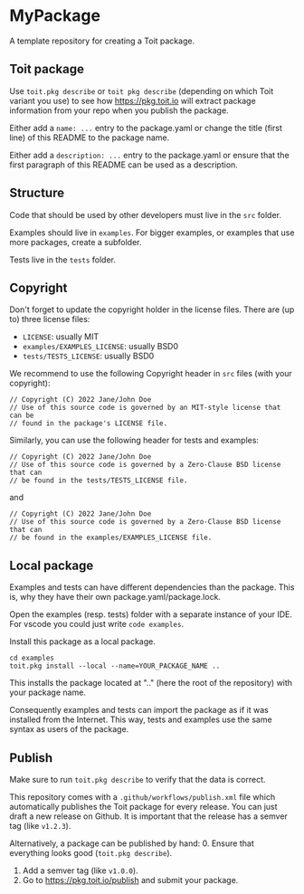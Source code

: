 # MyPackage

A template repository for creating a Toit package.

## Toit package
Use `toit.pkg describe` or `toit pkg describe` (depending on which Toit
variant you use) to see how https://pkg.toit.io will extract package
information from your repo when you publish the package.

Either add a `name: ...` entry to the package.yaml or change the title
(first line) of this README to the package name.

Either add a `description: ...` entry to the package.yaml or ensure
that the first paragraph of this README can be used as a description.

## Structure
Code that should be used by other developers must live in the `src` folder.

Examples should live in `examples`. For bigger examples, or examples that
use more packages, create a subfolder.

Tests live in the `tests` folder.

## Copyright
Don't forget to update the copyright holder in the license files.
There are (up to) three license files:
- `LICENSE`: usually MIT
- `examples/EXAMPLES_LICENSE`: usually BSD0
- `tests/TESTS_LICENSE`: usually BSD0

We recommend to use the following Copyright header in `src` files (with your
copyright):

```
// Copyright (C) 2022 Jane/John Doe
// Use of this source code is governed by an MIT-style license that can be
// found in the package's LICENSE file.
```

Similarly, you can use the following header for tests and examples:
```
// Copyright (C) 2022 Jane/John Doe
// Use of this source code is governed by a Zero-Clause BSD license that can
// be found in the tests/TESTS_LICENSE file.
```
and
```
// Copyright (C) 2022 Jane/John Doe
// Use of this source code is governed by a Zero-Clause BSD license that can
// be found in the examples/EXAMPLES_LICENSE file.
```

## Local package
Examples and tests can have different dependencies than the package. This is,
why they have their own package.yaml/package.lock.

Open the examples (resp. tests) folder with a separate instance of your IDE.
For vscode you could just write `code examples`.

Install this package as a local package.
```
cd examples
toit.pkg install --local --name=YOUR_PACKAGE_NAME ..
```

This installs the package located at ".." (here the root of the repository) with
your package name.

Consequently examples and tests can import the package as if it was installed
from the Internet. This way, tests and examples use the same syntax as
users of the package.

## Publish
Make sure to run `toit.pkg describe` to verify that the data is correct.

This repository comes with a `.github/workflows/publish.xml` file which automatically
publishes the Toit package for every release. You can just draft a new release on
Github.
It is important that the release has a semver tag (like `v1.2.3`).

Alternatively, a package can be published by hand:
0. Ensure that everything looks good (`toit.pkg describe`).
1. Add a semver tag (like `v1.0.0`).
2. Go to https://pkg.toit.io/publish and submit your package.
